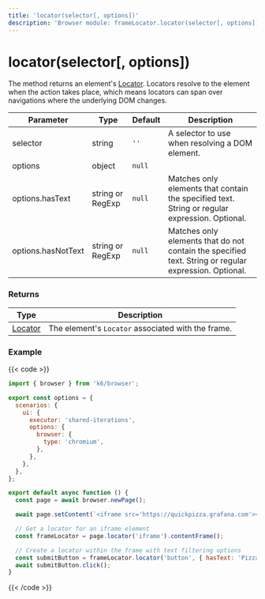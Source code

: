 ```yaml
---
title: 'locator(selector[, options])'
description: 'Browser module: frameLocator.locator(selector[, options]) method'
---
```


# locator(selector[, options])

The method returns an element's [Locator](https://grafana.com/docs/k6/<K6_VERSION>/javascript-api/k6-browser/locator/). Locators resolve to the element when the action takes place, which means locators can span over navigations where the underlying DOM changes.

<TableWithNestedRows>

| Parameter           | Type             | Default | Description                                                                                                                                                                                                                           |
| ------------------- | ---------------- | ------- | ------------------------------------------------------------------------------------------------------------------------------------------------------------------------------------------------------------------------------------- |
| selector            | string           | `''`    | A selector to use when resolving a DOM element.                                                                                                                                                                                        |
| options             | object           | `null`  |                                                                                                                                                                                                                                       |
| options.hasText     | string or RegExp | `null`  | Matches only elements that contain the specified text. String or regular expression. Optional.                                                                                                                                       |
| options.hasNotText  | string or RegExp | `null`  | Matches only elements that do not contain the specified text. String or regular expression. Optional.                                                                                                                                |

</TableWithNestedRows>

### Returns

| Type                                                                                   | Description                                      |
| -------------------------------------------------------------------------------------- | ------------------------------------------------ |
| [Locator](https://grafana.com/docs/k6/<K6_VERSION>/javascript-api/k6-browser/locator/) | The element's `Locator` associated with the frame. |

### Example

{{< code >}}

```javascript
import { browser } from 'k6/browser';

export const options = {
  scenarios: {
    ui: {
      executor: 'shared-iterations',
      options: {
        browser: {
          type: 'chromium',
        },
      },
    },
  },
};

export default async function () {
  const page = await browser.newPage();

  await page.setContent(`<iframe src='https://quickpizza.grafana.com'></iframe>`);

  // Get a locator for an iframe element
  const frameLocator = page.locator('iframe').contentFrame();

  // Create a locator within the frame with text filtering options
  const submitButton = frameLocator.locator('button', { hasText: 'Pizza, Please!' });
  await submitButton.click();
}
```

{{< /code >}}
